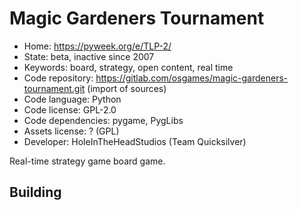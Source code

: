 # Magic Gardeners Tournament

- Home: https://pyweek.org/e/TLP-2/
- State: beta, inactive since 2007
- Keywords: board, strategy, open content, real time
- Code repository: https://gitlab.com/osgames/magic-gardeners-tournament.git (import of sources)
- Code language: Python
- Code license: GPL-2.0
- Code dependencies: pygame, PygLibs
- Assets license: ? (GPL)
- Developer: HoleInTheHeadStudios (Team Quicksilver)

Real-time strategy game board game.

## Building

